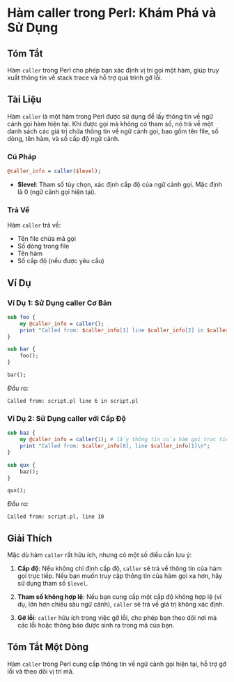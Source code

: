 <!--
Meta Description: # Hàm caller trong Perl: Khám Phá và Sử Dụng ## Tóm Tắt Hàm `caller` trong Perl cho phép bạn xác định vị trí gọi một hàm, giúp truy xuất thông tin về ...
Meta Keywords: hàm, caller, gọi, cấp, thông
-->

# Hàm caller trong Perl: Khám Phá và Sử Dụng

## Tóm Tắt
Hàm `caller` trong Perl cho phép bạn xác định vị trí gọi một hàm, giúp truy xuất thông tin về stack trace và hỗ trợ quá trình gỡ lỗi.

## Tài Liệu
Hàm `caller` là một hàm trong Perl được sử dụng để lấy thông tin về ngữ cảnh gọi hàm hiện tại. Khi được gọi mà không có tham số, nó trả về một danh sách các giá trị chứa thông tin về ngữ cảnh gọi, bao gồm tên file, số dòng, tên hàm, và số cấp độ ngữ cảnh. 

### Cú Pháp
```perl
@caller_info = caller($level);
```
- **$level**: Tham số tùy chọn, xác định cấp độ của ngữ cảnh gọi. Mặc định là 0 (ngữ cảnh gọi hiện tại).

### Trả Về
Hàm `caller` trả về:
- Tên file chứa mã gọi
- Số dòng trong file
- Tên hàm
- Số cấp độ (nếu được yêu cầu)

## Ví Dụ
### Ví Dụ 1: Sử Dụng caller Cơ Bản
```perl
sub foo {
    my @caller_info = caller();
    print "Called from: $caller_info[1] line $caller_info[2] in $caller_info[0]\n";
}

sub bar {
    foo();
}

bar();
```
*Đầu ra:*
```
Called from: script.pl line 6 in script.pl
```

### Ví Dụ 2: Sử Dụng caller với Cấp Độ
```perl
sub baz {
    my @caller_info = caller(1); # lấy thông tin của hàm gọi trực tiếp
    print "Called from: $caller_info[0], line $caller_info[1]\n";
}

sub qux {
    baz();
}

qux();
```
*Đầu ra:*
```
Called from: script.pl, line 10
```

## Giải Thích
Mặc dù hàm `caller` rất hữu ích, nhưng có một số điều cần lưu ý:

1. **Cấp độ**: Nếu không chỉ định cấp độ, `caller` sẽ trả về thông tin của hàm gọi trực tiếp. Nếu bạn muốn truy cập thông tin của hàm gọi xa hơn, hãy sử dụng tham số `$level`.

2. **Tham số không hợp lệ**: Nếu bạn cung cấp một cấp độ không hợp lệ (ví dụ, lớn hơn chiều sâu ngữ cảnh), `caller` sẽ trả về giá trị không xác định.

3. **Gỡ lỗi**: `caller` hữu ích trong việc gỡ lỗi, cho phép bạn theo dõi nơi mà các lỗi hoặc thông báo được sinh ra trong mã của bạn.

## Tóm Tắt Một Dòng
Hàm `caller` trong Perl cung cấp thông tin về ngữ cảnh gọi hiện tại, hỗ trợ gỡ lỗi và theo dõi vị trí mã.
